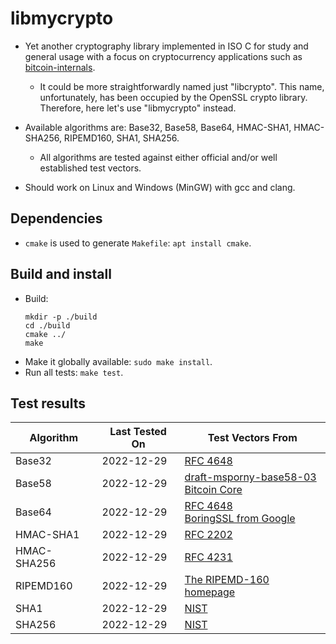 # libmycrypto

* Yet another cryptography library implemented in ISO C for study and general usage with a focus
on cryptocurrency applications such as [bitcoin-internals](https://github.com/alex-lt-kong/bitcoin-internals).
  * It could be more straightforwardly named just "libcrypto". This name, unfortunately, has been occupied by
    the OpenSSL crypto library. Therefore, here let's use "libmycrypto" instead.

* Available algorithms are: Base32, Base58, Base64, HMAC-SHA1, HMAC-SHA256, RIPEMD160, SHA1, SHA256.
  * All algorithms are tested against either official and/or well established test vectors.

* Should work on Linux and Windows (MinGW) with gcc and clang.

## Dependencies

* `cmake` is used to generate `Makefile`: `apt install cmake`.

## Build and install

* Build: 
  ```
  mkdir -p ./build
  cd ./build
  cmake ../
  make
  ```
* Make it globally available: `sudo make install`.
* Run all tests: `make test`.

## Test results

| Algorithm     | Last Tested On  | Test Vectors From|
| ------------- | -------------   | ------------- |
| Base32        | 2022-12-29      | [RFC 4648](https://datatracker.ietf.org/doc/html/rfc4648#section-10)|
| Base58        | 2022-12-29      | [draft-msporny-base58-03](https://datatracker.ietf.org/doc/html/draft-msporny-base58-03#section-5)<br />[Bitcoin Core](https://github.com/bitcoin/bitcoin/blob/master/src/test/data/base58_encode_decode.json)|
| Base64        | 2022-12-29      | [RFC 4648](https://datatracker.ietf.org/doc/html/rfc4648#section-10)<br />[BoringSSL from Google](https://boringssl.googlesource.com/boringssl/+/master/crypto/base64/base64_test.cc)
| HMAC-SHA1     | 2022-12-29      | [RFC 2202](https://datatracker.ietf.org/doc/html/rfc2202)|
| HMAC-SHA256   | 2022-12-29      | [RFC 4231](https://datatracker.ietf.org/doc/html/rfc4231)|
| RIPEMD160     | 2022-12-29      | [The RIPEMD-160 homepage](https://homes.esat.kuleuven.be/~bosselae/ripemd160.html)|
| SHA1          | 2022-12-29      | [NIST](https://csrc.nist.gov/Projects/Cryptographic-Algorithm-Validation-Program/Secure-Hashing)|
| SHA256        | 2022-12-29      | [NIST](https://csrc.nist.gov/Projects/Cryptographic-Algorithm-Validation-Program/Secure-Hashing)|
